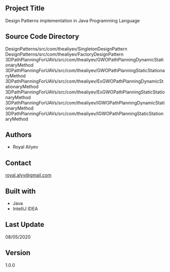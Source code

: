 ## Project Title

Design Patterns implementation in Java Programming Language

## Source Code Directory

DesignPatterns/src/com/thealiyev/SingletonDesignPattern
DesignPatterns/src/com/thealiyev/FactoryDesignPattern
3DPathPlanningForUAVs/src/com/thealiyev/GWOPathPlanningDynamicStationaryMethod
3DPathPlanningForUAVs/src/com/thealiyev/GWOPathPlanningStaticStationaryMethod
3DPathPlanningForUAVs/src/com/thealiyev/ExGWOPathPlanningDynamicStationaryMethod
3DPathPlanningForUAVs/src/com/thealiyev/ExGWOPathPlanningStaticStationaryMethod
3DPathPlanningForUAVs/src/com/thealiyev/IGWOPathPlanningDynamicStationaryMethod
3DPathPlanningForUAVs/src/com/thealiyev/IGWOPathPlanningStaticStationaryMethod

## Authors

- Royal Aliyev

## Contact

royal.alyv@gmail.com

## Built with

- Java
- IntelliJ IDEA

## Last Update

08/05/2020

## Version

1.0.0

